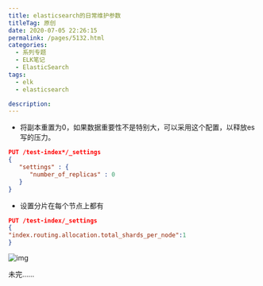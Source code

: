 ```yaml
---
title: elasticsearch的日常维护参数
titleTag: 原创
date: 2020-07-05 22:26:15
permalink: /pages/5132.html
categories: 
  - 系列专题
  - ELK笔记
  - ElasticSearch
tags: 
  - elk
  - elasticsearch

description: 
---
```


- 将副本重置为0，如果数据重要性不是特别大，可以采用这个配置，以释放es写的压力。

```json
PUT /test-index*/_settings
{
   "settings" : {
      "number_of_replicas" : 0
   }
}
```

- 设置分片在每个节点上都有

```json
PUT /test-index/_settings
{
"index.routing.allocation.total_shards_per_node":1
}
```

![img](http://t.eryajf.net/imgs/2021/09/1fc07ae124700297.jpg)

未完……
